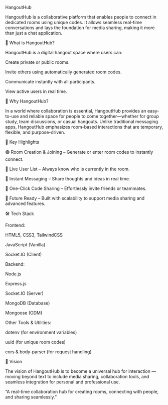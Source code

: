 HangoutHub

HangoutHub is a collaborative platform that enables people to connect in dedicated rooms using unique codes. It allows seamless real-time conversations and lays the foundation for media sharing, making it more than just a chat application.

🔹 What is HangoutHub?

HangoutHub is a digital hangout space where users can:

Create private or public rooms.

Invite others using automatically generated room codes.

Communicate instantly with all participants.

View active users in real time.

🔹 Why HangoutHub?

In a world where collaboration is essential, HangoutHub provides an easy-to-use and reliable space for people to come together—whether for group study, team discussions, or casual hangouts. Unlike traditional messaging apps, HangoutHub emphasizes room-based interactions that are temporary, flexible, and purpose-driven.

🔹 Key Highlights

🟢 Room Creation & Joining – Generate or enter room codes to instantly connect.

👥 Live User List – Always know who is currently in the room.

💬 Instant Messaging – Share thoughts and ideas in real time.

📌 One-Click Code Sharing – Effortlessly invite friends or teammates.

🚀 Future Ready – Built with scalability to support media sharing and advanced features.

🛠️ Tech Stack

Frontend:

HTML5, CSS3, TailwindCSS

JavaScript (Vanilla)

Socket.IO (Client)

Backend:

Node.js

Express.js

Socket.IO (Server)

MongoDB (Database)

Mongoose (ODM)

Other Tools & Utilities:

dotenv (for environment variables)

uuid (for unique room codes)

cors & body-parser (for request handling)

🔹 Vision

The vision of HangoutHub is to become a universal hub for interaction — moving beyond text to include media sharing, collaboration tools, and seamless integration for personal and professional use.

“A real-time collaboration hub for creating rooms, connecting with people, and sharing seamlessly.”
